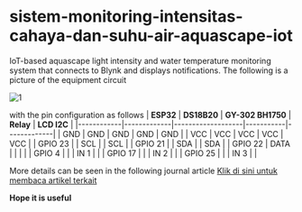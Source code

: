 # sistem-monitoring-intensitas-cahaya-dan-suhu-air-aquascape-iot
IoT-based aquascape light intensity and water temperature monitoring system that connects to Blynk and displays notifications. The following is a picture of the equipment circuit

![1](https://github.com/user-attachments/assets/f921e214-e7e9-4e70-b165-49ca467bd10e)

with the pin configuration as follows
| **ESP32**  | **DS18B20** | **GY-302 BH1750** | **Relay** | **LCD I2C** |
|------------|-------------|-------------------|-----------|-------------|
| GND        | GND         | GND               | GND       | GND         |
| VCC        | VCC         | VCC               | VCC       | VCC         |
| GPIO 23    |             | SCL               |           | SCL         |
| GPIO 21    |             | SDA               |           | SDA         |
| GPIO 22    | DATA        |                   |           |             |
| GPIO 4     |             |                   | IN 1      |             |
| GPIO 17    |             |                   | IN 2      |             |
| GPIO 25    |             |                   | IN 3      |             |

More details can be seen in the following journal article
[Klik di sini untuk membaca artikel terkait](https://ejournal.uniramalang.ac.id/index.php/g-tech/article/view/4645)

**Hope it is useful**
